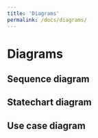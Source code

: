```yaml
---
title: 'Diagrams'
permalink: /docs/diagrams/
---
```

# Diagrams

<!-- {% include_relative README.md %}

<link href='README.md' type='text/css'>

<p>&nbsp;</p>
<p>README.txt</p>
<p>&nbsp;</p>
<div id="list">
  <p><iframe src="README.md" frameborder="0" height="400"
      width="95%"></iframe></p>
</div>
-->
<h2>Sequence diagram</h2>
<object data="./docs/diagrams/Sequenece_diagram.txt" width="80%">
</object>

<h2>Statechart diagram</h2>
<object data="./docs/diagrams/Statechart_diagram.txt" width="80%">
</object>

<h2>Use case diagram</h2>
<object data="./docs/diagrams/Use_case_diagram.txt" width="80%">
</object>

